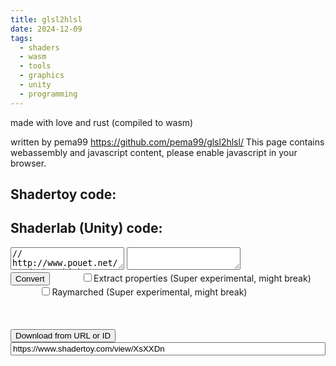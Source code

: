 ```yaml
---
title: glsl2hlsl
date: 2024-12-09
tags:
  - shaders
  - wasm
  - tools
  - graphics
  - unity
  - programming
---
```


made with love and rust (compiled to wasm)

written by pema99 https://github.com/pema99/glsl2hlsl/
<noscript>This page contains webassembly and javascript content, please enable javascript in your browser.</noscript>

<div class="areas">
  <h2>Shadertoy code:</h2>
  <h2>Shaderlab (Unity) code:</h2>
  <textarea id="in">
// http://www.pouet.net/prod.php?which=57245
// If you intend to reuse this shader, please add credits to 'Danilo Guanabara'
#define t iTime
#define r iResolution.xy
void mainImage( out vec4 fragColor, in vec2 fragCoord ){
	vec3 c;
	float l,z=t;
	for(int i=0;i
		<3;i++) {
		vec2 uv,p=fragCoord.xy/r;
		uv=p;
		p-=.5;
		p.x*=r.x/r.y;
		z+=.07;
		l=length(p);
		uv+=p/l*(sin(z)+1.)*abs(sin(l*9.-z*2.));
		c[i]=.01/length(abs(mod(uv,1.)-.5));
	}
	fragColor=vec4(c/l,t);
}
    </textarea>
  <textarea id="out"></textarea>
</div>
<input id="convert" type="button" value="Convert" />
<input type="checkbox" id="extract" style="margin-left:10%;"></input>Extract properties (Super experimental, might break) <input type="checkbox" id="raymarch" style="margin-left:10%;"></input>Raymarched (Super experimental, might break) <br>
<br>
<div id="links"></div>
<br>
<br>
<input id="download" type="button" value="Download from URL or ID">
<input id="shader" value="https://www.shadertoy.com/view/XsXXDn" style="width:100%">
<br>
<br>
<br>
<link href="./glsl2hlsl.css" rel="stylesheet" type="text/css">
<script src="./glsl2hlsl/bootstrap.js"></script>
